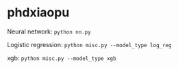 # phdxiaopu

Neural network: `python nn.py`

Logistic regression: `python misc.py --model_type log_reg`

xgb: `python misc.py --model_type xgb`